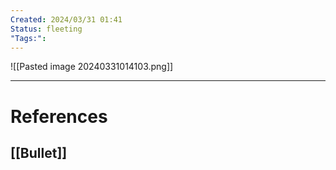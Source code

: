 ```yaml
---
Created: 2024/03/31 01:41
Status: fleeting
"Tags:":
---
```

![[Pasted image 20240331014103.png]]

---
# References
## [[Bullet]]